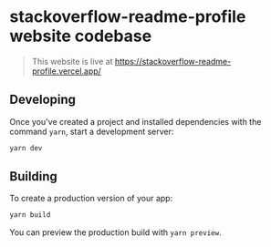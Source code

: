 # stackoverflow-readme-profile website codebase

> This website is live at https://stackoverflow-readme-profile.vercel.app/

## Developing

Once you've created a project and installed dependencies with the command `yarn`, start a development server:

```bash
yarn dev
```

## Building

To create a production version of your app:

```bash
yarn build
```

You can preview the production build with `yarn preview`.
